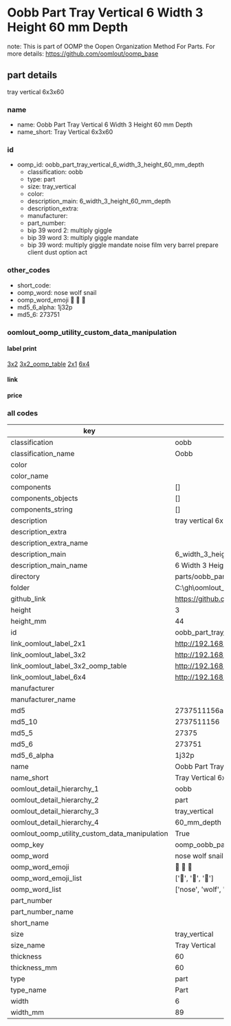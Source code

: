 # Oobb Part Tray Vertical 6 Width 3 Height 60 mm Depth  

note: This is part of OOMP the Oopen Organization Method For Parts. For more details: https://github.com/oomlout/oomp_base

##  part details
  



tray vertical 6x3x60



### name
* name: Oobb Part Tray Vertical 6 Width 3 Height 60 mm Depth
* name_short: Tray Vertical 6x3x60 
### id
* oomp_id: oobb_part_tray_vertical_6_width_3_height_60_mm_depth
  * classification: oobb
  * type: part
  * size: tray_vertical
  * color: 
  * description_main: 6_width_3_height_60_mm_depth
  * description_extra: 
  * manufacturer: 
  * part_number: 
  * bip 39 word 2: multiply giggle
  * bip 39 word 3: multiply giggle mandate
  * bip 39 word: multiply giggle mandate noise film very barrel prepare client dust option act

### other_codes
* short_code: 
* oomp_word: nose wolf snail
* oomp_word_emoji :nose: :wolf: :snail:
* md5_6_alpha: 1j32p
* md5_6: 273751






### oomlout_oomp_utility_custom_data_manipulation
#### label print
[3x2](http://192.168.1.245:1112/?label=oomp%201j32p)
[3x2_oomp_table](http://192.168.1.108:1112/?label=oomp%201j32p)
[2x1](http://192.168.1.242:1112/?label=oomp%201j32p)
[6x4](http://192.168.1.55:1112/?label=oomp%201j32p)    

#### link

                              

#### price







### all codes 
| key | value |  
| --- | --- |  
| classification | oobb |  
| classification_name | Oobb |  
| color |  |  
| color_name |  |  
| components | [] |  
| components_objects | [] |  
| components_string | [] |  
| description | tray vertical 6x3x60 |  
| description_extra |  |  
| description_extra_name |  |  
| description_main | 6_width_3_height_60_mm_depth |  
| description_main_name | 6 Width 3 Height 60 mm Depth |  
| directory | parts/oobb_part_tray_vertical_6_width_3_height_60_mm_depth |  
| folder | C:\gh\oomlout_oobb_version_4_generated_parts\parts\oobb_part_tray_vertical_6_width_3_height_60_mm_depth |  
| github_link | https://github.com/oomlout/oomlout_oomp_part_src/tree/main/parts/oobb_part_tray_vertical_6_width_3_height_60_mm_depth |  
| height | 3 |  
| height_mm | 44 |  
| id | oobb_part_tray_vertical_6_width_3_height_60_mm_depth |  
| link_oomlout_label_2x1 | http://192.168.1.242:1112/?label=oomp%201j32p |  
| link_oomlout_label_3x2 | http://192.168.1.245:1112/?label=oomp%201j32p |  
| link_oomlout_label_3x2_oomp_table | http://192.168.1.108:1112/?label=oomp%201j32p |  
| link_oomlout_label_6x4 | http://192.168.1.55:1112/?label=oomp%201j32p |  
| manufacturer |  |  
| manufacturer_name |  |  
| md5 | 2737511156a9e25bcbab295d0e187c8b |  
| md5_10 | 2737511156 |  
| md5_5 | 27375 |  
| md5_6 | 273751 |  
| md5_6_alpha | 1j32p |  
| name | Oobb Part Tray Vertical 6 Width 3 Height 60 mm Depth |  
| name_short | Tray Vertical 6x3x60  |  
| oomlout_detail_hierarchy_1 | oobb |  
| oomlout_detail_hierarchy_2 | part |  
| oomlout_detail_hierarchy_3 | tray_vertical |  
| oomlout_detail_hierarchy_4 | 60_mm_depth |  
| oomlout_oomp_utility_custom_data_manipulation | True |  
| oomp_key | oomp_oobb_part_tray_vertical_6_width_3_height_60_mm_depth |  
| oomp_word | nose wolf snail |  
| oomp_word_emoji | :nose: :wolf: :snail: |  
| oomp_word_emoji_list | [':nose:', ':wolf:', ':snail:'] |  
| oomp_word_list | ['nose', 'wolf', 'snail'] |  
| part_number |  |  
| part_number_name |  |  
| short_name |  |  
| size | tray_vertical |  
| size_name | Tray Vertical |  
| thickness | 60 |  
| thickness_mm | 60 |  
| type | part |  
| type_name | Part |  
| width | 6 |  
| width_mm | 89 |  
